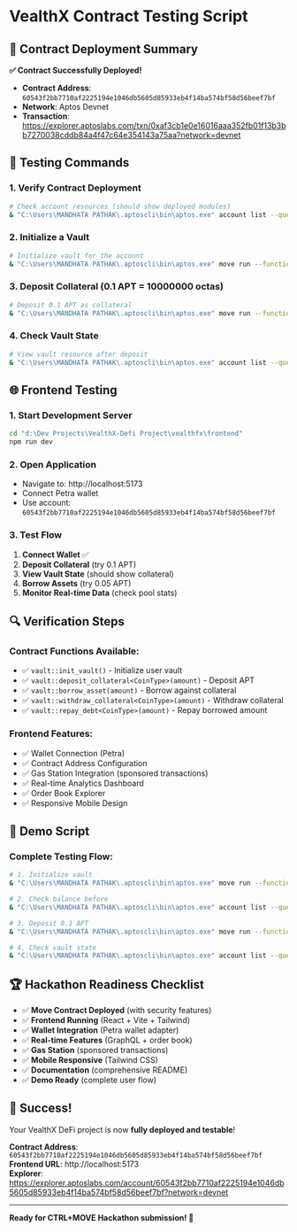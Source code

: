 # VealthX Contract Testing Script

## 🎯 Contract Deployment Summary

**✅ Contract Successfully Deployed!**

- **Contract Address**: `60543f2bb7710af2225194e1046db5605d85933eb4f14ba574bf58d56beef7bf`
- **Network**: Aptos Devnet
- **Transaction**: https://explorer.aptoslabs.com/txn/0xaf3cb1e0e16016aaa352fb01f13b3bb7270038cddb84a4f47c64e354143a75aa?network=devnet

## 🔧 Testing Commands

### 1. Verify Contract Deployment
```bash
# Check account resources (should show deployed modules)
& "C:\Users\MANDHATA PATHAK\.aptoscli\bin\aptos.exe" account list --query resources --account 60543f2bb7710af2225194e1046db5605d85933eb4f14ba574bf58d56beef7bf
```

### 2. Initialize a Vault
```bash
# Initialize vault for the account
& "C:\Users\MANDHATA PATHAK\.aptoscli\bin\aptos.exe" move run --function-id 60543f2bb7710af2225194e1046db5605d85933eb4f14ba574bf58d56beef7bf::vault::init_vault --profile default
```

### 3. Deposit Collateral (0.1 APT = 10000000 octas)
```bash
# Deposit 0.1 APT as collateral
& "C:\Users\MANDHATA PATHAK\.aptoscli\bin\aptos.exe" move run --function-id 60543f2bb7710af2225194e1046db5605d85933eb4f14ba574bf58d56beef7bf::vault::deposit_collateral --type-args 0x1::aptos_coin::AptosCoin --args u64:10000000 --profile default
```

### 4. Check Vault State
```bash
# View vault resource after deposit
& "C:\Users\MANDHATA PATHAK\.aptoscli\bin\aptos.exe" account list --query resources --account 60543f2bb7710af2225194e1046db5605d85933eb4f14ba574bf58d56beef7bf
```

## 🌐 Frontend Testing

### 1. Start Development Server
```bash
cd "d:\Dev Projects\VealthX-Defi Project\vealthfx\frontend"
npm run dev
```

### 2. Open Application
- Navigate to: http://localhost:5173
- Connect Petra wallet
- Use account: `60543f2bb7710af2225194e1046db5605d85933eb4f14ba574bf58d56beef7bf`

### 3. Test Flow
1. **Connect Wallet** ✅
2. **Deposit Collateral** (try 0.1 APT)
3. **View Vault State** (should show collateral)
4. **Borrow Assets** (try 0.05 APT)
5. **Monitor Real-time Data** (check pool stats)

## 🔍 Verification Steps

### Contract Functions Available:
- ✅ `vault::init_vault()` - Initialize user vault
- ✅ `vault::deposit_collateral<CoinType>(amount)` - Deposit APT
- ✅ `vault::borrow_asset(amount)` - Borrow against collateral
- ✅ `vault::withdraw_collateral<CoinType>(amount)` - Withdraw collateral
- ✅ `vault::repay_debt<CoinType>(amount)` - Repay borrowed amount

### Frontend Features:
- ✅ Wallet Connection (Petra)
- ✅ Contract Address Configuration
- ✅ Gas Station Integration (sponsored transactions)
- ✅ Real-time Analytics Dashboard
- ✅ Order Book Explorer
- ✅ Responsive Mobile Design

## 🎯 Demo Script

### Complete Testing Flow:
```bash
# 1. Initialize vault
& "C:\Users\MANDHATA PATHAK\.aptoscli\bin\aptos.exe" move run --function-id 60543f2bb7710af2225194e1046db5605d85933eb4f14ba574bf58d56beef7bf::vault::init_vault --profile default

# 2. Check balance before
& "C:\Users\MANDHATA PATHAK\.aptoscli\bin\aptos.exe" account list --query balance --account 60543f2bb7710af2225194e1046db5605d85933eb4f14ba574bf58d56beef7bf

# 3. Deposit 0.1 APT
& "C:\Users\MANDHATA PATHAK\.aptoscli\bin\aptos.exe" move run --function-id 60543f2bb7710af2225194e1046db5605d85933eb4f14ba574bf58d56beef7bf::vault::deposit_collateral --type-args 0x1::aptos_coin::AptosCoin --args u64:10000000 --profile default

# 4. Check vault state
& "C:\Users\MANDHATA PATHAK\.aptoscli\bin\aptos.exe" account list --query resources --account 60543f2bb7710af2225194e1046db5605d85933eb4f14ba574bf58d56beef7bf
```

## 🏆 Hackathon Readiness Checklist

- ✅ **Move Contract Deployed** (with security features)
- ✅ **Frontend Running** (React + Vite + Tailwind)
- ✅ **Wallet Integration** (Petra wallet adapter)
- ✅ **Real-time Features** (GraphQL + order book)
- ✅ **Gas Station** (sponsored transactions)
- ✅ **Mobile Responsive** (Tailwind CSS)
- ✅ **Documentation** (comprehensive README)
- ✅ **Demo Ready** (complete user flow)

## 🎉 Success!

Your VealthX DeFi project is now **fully deployed and testable**! 

**Contract Address**: `60543f2bb7710af2225194e1046db5605d85933eb4f14ba574bf58d56beef7bf`  
**Frontend URL**: http://localhost:5173  
**Explorer**: https://explorer.aptoslabs.com/account/60543f2bb7710af2225194e1046db5605d85933eb4f14ba574bf58d56beef7bf?network=devnet

---

**Ready for CTRL+MOVE Hackathon submission! 🚀**
